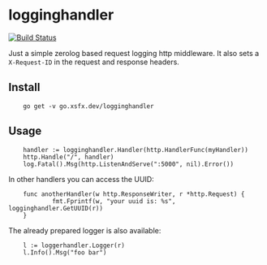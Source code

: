 # logginghandler

[![Build Status](https://ci.xsfx.dev/api/badges/xsteadfastx/logginghandler/status.svg)](https://ci.xsfx.dev/xsteadfastx/logginghandler)

Just a simple zerolog based request logging http middleware. It also sets a `X-Request-ID` in the request and response headers.

## Install

        go get -v go.xsfx.dev/logginghandler

## Usage

        handler := logginghandler.Handler(http.HandlerFunc(myHandler))
        http.Handle("/", handler)
        log.Fatal().Msg(http.ListenAndServe(":5000", nil).Error())

In other handlers you can access the UUID:

        func anotherHandler(w http.ResponseWriter, r *http.Request) {
                fmt.Fprintf(w, "your uuid is: %s", logginghandler.GetUUID(r))
        }

The already prepared logger is also available:

        l := loggerhandler.Logger(r)
        l.Info().Msg("foo bar")
